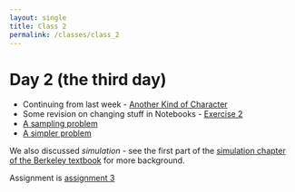 ```yaml
---
layout: single
title: Class 2
permalink: /classes/class_2
---
```


# Day 2 (the third day)

* Continuing from last week - [Another Kind of
  Character](../chapters/01/Another_Kind_Of_Character)
* Some revision on changing stuff in Notebooks - [Exercise 2](../exercises/exercise_2)
* [A sampling problem](../chapters/02/sampling_problem)
* [A simpler problem](../chapters/02/three_girls)

We also discussed *simulation* - see the first part of the [simulation chapter of the Berkeley textbook](https://www.inferentialthinking.com/chapters/09/3/Simulation) for more background.

Assignment is [assignment 3](../assignments/assignment_3)
